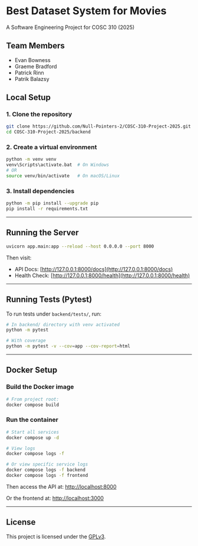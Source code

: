 # Best Dataset System for Movies

A Software Engineering Project for COSC 310 (2025)

## Team Members

- Evan Bowness
- Graeme Bradford
- Patrick Rinn
- Patrik Balazsy

## Local Setup

### 1. Clone the repository
```bash
git clone https://github.com/Null-Pointers-2/COSC-310-Project-2025.git
cd COSC-310-Project-2025/backend
````

### 2. Create a virtual environment

```bash
python -m venv venv
venv\Scripts\activate.bat  # On Windows
# OR
source venv/bin/activate   # On macOS/Linux
```

### 3. Install dependencies

```bash
python -m pip install --upgrade pip
pip install -r requirements.txt
```

---

## Running the Server

```bash
uvicorn app.main:app --reload --host 0.0.0.0 --port 8000
```

Then visit:

* API Docs: [http://127.0.0.1:8000/docs](http://127.0.0.1:8000/docs)
* Health Check: [http://127.0.0.1:8000/health](http://127.0.0.1:8000/health)

---

## Running Tests (Pytest)

To run tests under `backend/tests/`, run:

```bash
# In backend/ directory with venv activated
python -m pytest

# With coverage
python -m pytest -v --cov=app --cov-report=html
```

---

## Docker Setup

### Build the Docker image

```bash
# From project root:
docker compose build
```

### Run the container

```bash
# Start all services
docker compose up -d

# View logs
docker compose logs -f

# Or view specific service logs
docker compose logs -f backend
docker compose logs -f frontend
```

Then access the API at:
[http://localhost:8000](http://localhost:8000/health)

Or the frontend at:
[http://localhost:3000](http://localhost:3000)

---

## License
This project is licensed under the [GPLv3](https://www.gnu.org/licenses/gpl-3.0.en.html).
